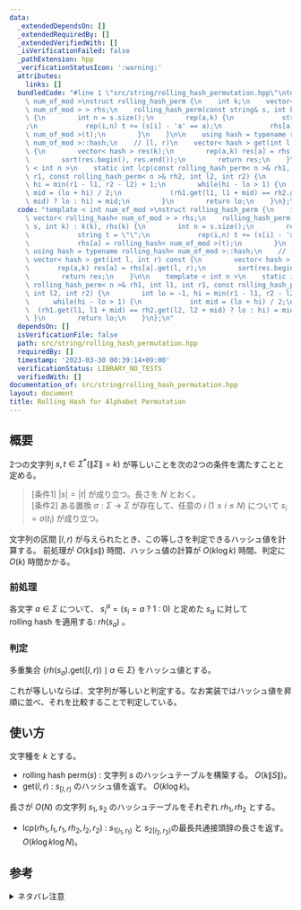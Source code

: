 ```yaml
---
data:
  _extendedDependsOn: []
  _extendedRequiredBy: []
  _extendedVerifiedWith: []
  _isVerificationFailed: false
  _pathExtension: hpp
  _verificationStatusIcon: ':warning:'
  attributes:
    links: []
  bundledCode: "#line 1 \"src/string/rolling_hash_permutation.hpp\"\ntemplate < int\
    \ num_of_mod >\nstruct rolling_hash_perm {\n    int k;\n    vector< rolling_hash<\
    \ num_of_mod > > rhs;\n    rolling_hash_perm(const string& s, int k) : k(k), rhs(k)\
    \ {\n        int n = s.size();\n        rep(a,k) {\n            string t = \"\"\
    ;\n            rep(i,n) t += (s[i] - 'a' == a);\n            rhs[a] = rolling_hash<\
    \ num_of_mod >(t);\n        }\n    }\n\n    using hash = typename rolling_hash<\
    \ num_of_mod >::hash;\n    // [l, r)\n    vector< hash > get(int l, int r) const\
    \ {\n        vector< hash > res(k);\n        rep(a,k) res[a] = rhs[a].get(l, r);\n\
    \        sort(res.begin(), res.end());\n        return res;\n    }\n\n    template\
    \ < int n >\n    static int lcp(const rolling_hash_perm< n >& rh1, int l1, int\
    \ r1, const rolling_hash_perm< n >& rh2, int l2, int r2) {\n        int lo = -1,\
    \ hi = min(r1 - l1, r2 - l2) + 1;\n        while(hi - lo > 1) {\n            int\
    \ mid = (lo + hi) / 2;\n            (rh1.get(l1, l1 + mid) == rh2.get(l2, l2 +\
    \ mid) ? lo : hi) = mid;\n        }\n        return lo;\n    }\n};\n"
  code: "template < int num_of_mod >\nstruct rolling_hash_perm {\n    int k;\n   \
    \ vector< rolling_hash< num_of_mod > > rhs;\n    rolling_hash_perm(const string&\
    \ s, int k) : k(k), rhs(k) {\n        int n = s.size();\n        rep(a,k) {\n\
    \            string t = \"\";\n            rep(i,n) t += (s[i] - 'a' == a);\n\
    \            rhs[a] = rolling_hash< num_of_mod >(t);\n        }\n    }\n\n   \
    \ using hash = typename rolling_hash< num_of_mod >::hash;\n    // [l, r)\n   \
    \ vector< hash > get(int l, int r) const {\n        vector< hash > res(k);\n \
    \       rep(a,k) res[a] = rhs[a].get(l, r);\n        sort(res.begin(), res.end());\n\
    \        return res;\n    }\n\n    template < int n >\n    static int lcp(const\
    \ rolling_hash_perm< n >& rh1, int l1, int r1, const rolling_hash_perm< n >& rh2,\
    \ int l2, int r2) {\n        int lo = -1, hi = min(r1 - l1, r2 - l2) + 1;\n  \
    \      while(hi - lo > 1) {\n            int mid = (lo + hi) / 2;\n          \
    \  (rh1.get(l1, l1 + mid) == rh2.get(l2, l2 + mid) ? lo : hi) = mid;\n       \
    \ }\n        return lo;\n    }\n};\n"
  dependsOn: []
  isVerificationFile: false
  path: src/string/rolling_hash_permutation.hpp
  requiredBy: []
  timestamp: '2023-03-30 00:39:14+09:00'
  verificationStatus: LIBRARY_NO_TESTS
  verifiedWith: []
documentation_of: src/string/rolling_hash_permutation.hpp
layout: document
title: Rolling Hash for Alphabet Permutation
---
```


## 概要
2つの文字列 $s, t \in \Sigma ^{* } (\|\Sigma\| = k)$ が等しいことを次の2つの条件を満たすことと定める。
> [条件1] $|s| = |t|$ が成り立つ。長さを $N$ とおく。  
> [条件2] ある置換 $\sigma : \Sigma \to \Sigma$ が存在して、任意の $i \ (1 \leq i \leq N)$ について $s_i = \sigma(t_i)$ が成り立つ。

文字列の区間 $[l, r)$ が与えられたとき、この等しさを判定できるハッシュ値を計算する。
前処理が $O(k\|s\|)$ 時間、ハッシュ値の計算が $O(k \log k)$ 時間、判定に $O(k)$ 時間かかる。

### 前処理
各文字 $a \in \Sigma$ について、 $s^a_i = (s_i = a\  ?\  1\  :\  0)$ と定めた $s_a$ に対して $\mathrm{rolling} \ \mathrm{hash}$ を適用する: ${rh}(s_a)$ 。

### 判定
多重集合 $\lbrace {rh}(s_a).\mathrm{get}([l, r)) \mid a \in \Sigma \rbrace$ をハッシュ値とする。

これが等しいならば、文字列が等しいと判定する。なお実装ではハッシュ値を昇順に並べ、それを比較することで判定している。

## 使い方
文字種を $k$ とする。
- $\mathrm{rolling} \ \mathrm{hash}\ \mathrm{perm} (s)$ : 文字列 $s$ のハッシュテーブルを構築する。 $O(k\|S\|)$。
- $\mathrm{get}(l, r)$ : $s_{[l, r)}$ のハッシュ値を返す。 $O(k \log k)$。  

長さが $O(N)$ の文字列 $s_1, s_2$ のハッシュテーブルをそれぞれ ${rh}_1, {rh}_2$ とする。
-  $\mathrm{lcp}({rh}_ 1, l_1, r_1, {rh}_ 2, l_2, r_2)$ : $s_{1[l_1, r_1)}$ と $s_{2[l_2, r_2)}$の最長共通接頭辞の長さを返す。 $O(k \log k \log N)$。

## 参考
<details>
  <summary>ネタバレ注意</summary>
       <a href="https://atcoder.jp/contests/pakencamp-2022-day3/tasks/pakencamp_2022_day3_c">パ研合宿2022 第3日「teamwork」C - Permutation of Length 26</a>
</details>
